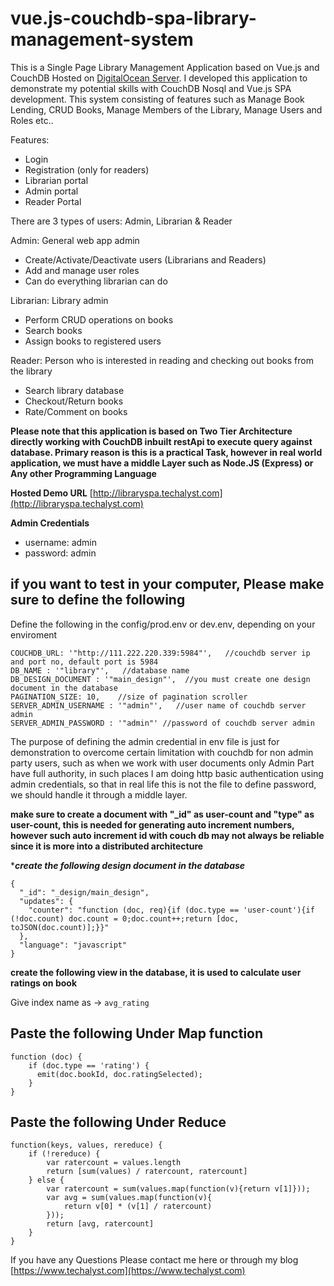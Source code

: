 # vue.js-couchdb-spa-library-management-system
This is a Single Page Library Management Application based on Vue.js and CouchDB Hosted on [DigitalOcean Server](https://m.do.co/c/50622a336635). I developed this application to demonstrate my potential skills with CouchDB Nosql and Vue.js SPA development.
This system consisting of features such as Manage Book Lending, CRUD Books, Manage Members of the Library, Manage Users and Roles etc..

Features:
- Login
- Registration (only for readers)
- Librarian portal
- Admin portal
- Reader Portal
 
There are 3 types of users: Admin, Librarian & Reader
 
Admin: General web app admin
- Create/Activate/Deactivate users (Librarians and Readers)
- Add and manage user roles
- Can do everything librarian can do
  
Librarian: Library admin
- Perform CRUD operations on books
- Search books
- Assign books to registered users
 
Reader: Person who is interested in reading and checking out books from the library
- Search library database
- Checkout/Return books
- Rate/Comment on books

**Please note that this application is based on Two Tier Architecture directly working with CouchDB inbuilt restApi to execute query against database. Primary reason is this is a practical Task, however in real world application, we must have a middle Layer such as Node.JS (Express) or Any other Programming Language**

**Hosted Demo URL**
[http://libraryspa.techalyst.com](http://libraryspa.techalyst.com)


**Admin Credentials**

- username: admin
- password: admin 


if you want to test in your computer, Please make sure to define the following 
-----------------------------------------------------------------------------

Define the following in the config/prod.env or dev.env, depending on your enviroment 

  ```
  COUCHDB_URL: '"http://111.222.220.339:5984"',   //couchdb server ip and port no, default port is 5984     
  DB_NAME : '"library"',   //database name     
  DB_DESIGN_DOCUMENT : '"main_design"',  //you must create one design document in the database       
  PAGINATION_SIZE: 10,    //size of pagination scroller     
  SERVER_ADMIN_USERNAME : '"admin"',   //user name of couchdb server admin     
  SERVER_ADMIN_PASSWORD : '"admin"'	//password of couchdb server admin 
  ``` 
  
  The purpose of defining the admin credential in env file is just for demonstration to overcome certain limitation with couchdb for non admin party users, such as when we work with user documents only Admin Part have full authority, in such places I am doing http basic authentication using admin credentials, so that in real life this is not the file to define password,  we should handle it through a middle layer.  
  
  **make sure to create a document with "_id" as user-count and "type" as user-count, this is needed for generating auto increment numbers, however such auto increment id with couch db may not always be reliable since it is more into a distributed architecture**

****create the following design document in the database***
```
{
  "_id": "_design/main_design",
  "updates": {
    "counter": "function (doc, req){if (doc.type == 'user-count'){if (!doc.count) doc.count = 0;doc.count++;return [doc, toJSON(doc.count)];}}"
  },
  "language": "javascript"
}
```

**create the following view in the database, it is used to calculate user ratings on book**

Give index name as -> `avg_rating`

Paste the following Under Map function
----------------------------------------------
```
function (doc) {  
    if (doc.type == 'rating') {      
      emit(doc.bookId, doc.ratingSelected);   
    } 
}
```

Paste the following Under Reduce
------------------------------------------
```
function(keys, values, rereduce) {
    if (!rereduce) {
        var ratercount = values.length
        return [sum(values) / ratercount, ratercount]
    } else {
        var ratercount = sum(values.map(function(v){return v[1]}));
        var avg = sum(values.map(function(v){
            return v[0] * (v[1] / ratercount)
        }));
        return [avg, ratercount]
    }
}
```

If you have any Questions Please contact me here or through my blog [https://www.techalyst.com](https://www.techalyst.com)
